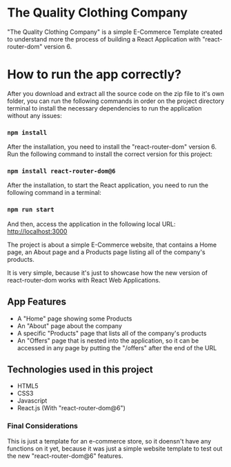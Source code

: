 # The Quality Clothing Company

"The Quality Clothing Company" is a simple E-Commerce Template created to understand more the process of building a React Application with "react-router-dom" version 6.

# How to run the app correctly?

After you download and extract all the source code on the zip file to it's own folder, you can run the following commands in order on the project directory terminal to install the necessary dependencies to run the application without any issues:

### `npm install`

After the installation, you need to install the "react-router-dom" version 6.
Run the following command to install the correct version for this project:

### `npm install react-router-dom@6`

After the installation, to start the React application, you need to run the following command in a terminal:

### `npm run start`

And then, access the application in the following local URL:
[http://localhost:3000](http://localhost:3000)

The project is about a simple E-Commerce website, that contains a Home page, an About page and a Products page listing all of the company's products.

It is very simple, because it's just to showcase how the new version of react-router-dom works with React Web Applications.

## App Features

- A "Home" page showing some Products
- An "About" page about the company
- A specific "Products" page that lists all of the company's products
- An "Offers" page that is nested into the application, so it can be accessed in any page by putting the "/offers"
  after the end of the URL

## Technologies used in this project

- HTML5
- CSS3
- Javascript
- React.js (With "react-router-dom@6")

### Final Considerations

This is just a template for an e-commerce store, so it doensn't have any functions on it yet, because it was just a simple website template to test out the new "react-router-dom@6" features.